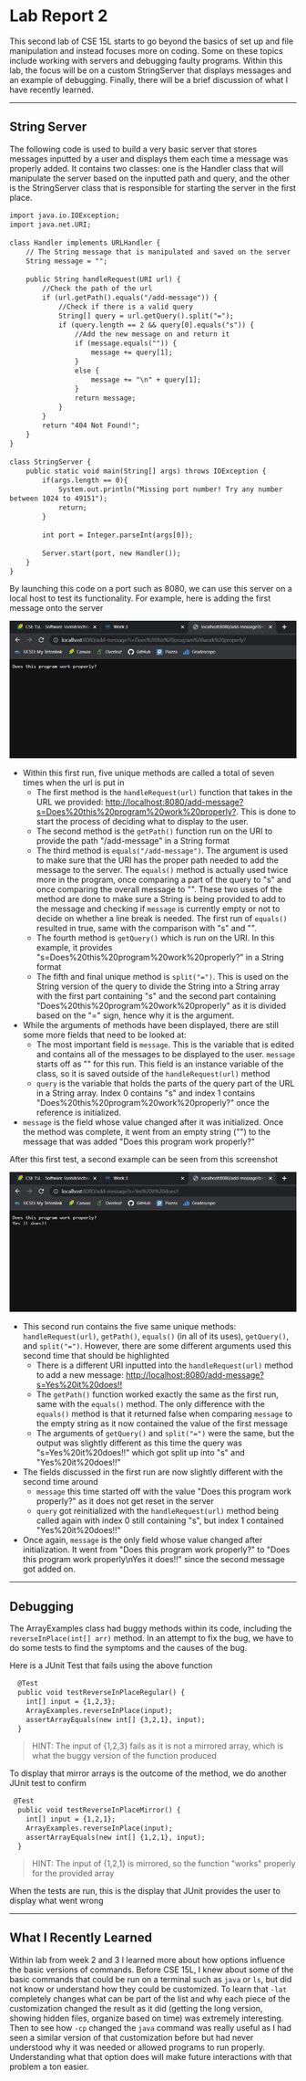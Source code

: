 # Lab Report 2

This second lab of CSE 15L starts to go beyond the basics of set up and file manipulation and instead focuses more on coding. Some on these topics include working with 
servers and debugging faulty programs. Within this lab, the focus will be on a custom StringServer that displays messages and an example of debugging. Finally, there will
be a brief discussion of what I have recently learned.

---

## String Server

The following code is used to build a very basic server that stores messages inputted by a user and displays them each time a message was properly added. It contains
two classes: one is the Handler class that will manipulate the server based on the inputted path and query, and the other is the StringServer class that is responsible
for starting the server in the first place.

```
import java.io.IOException;
import java.net.URI;

class Handler implements URLHandler {
    // The String message that is manipulated and saved on the server
    String message = "";

    public String handleRequest(URI url) {
        //Check the path of the url
        if (url.getPath().equals("/add-message")) {
            //Check if there is a valid query
            String[] query = url.getQuery().split("=");
            if (query.length == 2 && query[0].equals("s")) {
                //Add the new message on and return it
                if (message.equals("")) {
                    message += query[1];
                }
                else {
                    message += "\n" + query[1];
                }
                return message;
            }
        }
        return "404 Not Found!";
    }
}

class StringServer {
    public static void main(String[] args) throws IOException {
        if(args.length == 0){
            System.out.println("Missing port number! Try any number between 1024 to 49151");
            return;
        }

        int port = Integer.parseInt(args[0]);

        Server.start(port, new Handler());
    }
}
```

By launching this code on a port such as 8080, we can use this server on a local host to test its functionality. For example, here is adding the first message onto the
server

![First Addition To StringServer](First%20Test%20of%20StringServer.png)

* Within this first run, five unique methods are called a total of seven times when the url is put in
    * The first method is the `handleRequest(url)` function that takes in the URL we provided: 
    [http://localhost:8080/add-message?s=Does%20this%20program%20work%20properly?](http://localhost:8080/add-message?s=Does%20this%20program%20work%20properly?). This 
    is done to start the process of deciding what to display to the user.
    * The second method is the `getPath()` function run on the URI to provide the path "/add-message" in a String format
    * The third method is `equals("/add-message")`. The argument is used to make sure that the URI has the proper path needed to add the message to the server. The
    `equals()` method is actually used twice more in the program, once comparing a part of the query to "s" and once comparing the overall message to "". These two 
    uses of the method are done to make sure a String is being provided to add to the message and checking if `message` is currently empty or not to decide on whether 
    a line break is needed. The first run of `equals()` resulted in true, same with the comparison with "s" and "".
    * The fourth method is `getQuery()` which is run on the URI. In this example, it provides "s=Does%20this%20program%20work%20properly?" in a String format
    * The fifth and final unique method is `split("=")`. This is used on the String version of the query to divide the String into a String array with the first part 
    containing "s" and the second part containing "Does%20this%20program%20work%20properly" as it is divided based on the "=" sign, hence why it is the argument.
* While the arguments of methods have been displayed, there are still some more fields that need to be looked at:
    * The most important field is `message`. This is the variable that is edited and contains all of the messages to be displayed to the user. `message` starts off as 
    "" for this run. This field is an instance variable of the class, so it is saved outside of the `handleRequest(url)` method
    * `query` is the variable that holds the parts of the query part of the URL in a String array. Index 0 contains "s" and index 1 contains 
    "Does%20this%20program%20work%20properly?" once the reference is initialized.
* `message` is the field whose value changed after it was initialized. Once the method was complete, it went from an empty string ("") to the message that was added 
"Does this program work properly?"

After this first test, a second example can be seen from this screenshot

![Second Addition To StringServer](Second%20Test%20of%20StringServer.png)

* This second run contains the five same unique methods: `handleRequest(url)`, `getPath()`, `equals()` (in all of its uses), `getQuery()`, and `split("=")`. However,
there are some different arguments used this second time that should be highlighted
    * There is a different URI inputted into the `handleRequest(url)` method to add a new message: 
    [http://localhost:8080/add-message?s=Yes%20it%20does!!](http://localhost:8080/add-message?s=Yes%20it%20does!!)
    * The `getPath()` function worked exactly the same as the first run, same with the `equals()` method. The only difference with the `equals()` method is that it 
    returned false when comparing `message` to the empty string as it now contained the value of the first message
    * The arguments of `getQuery()` and `split("=")` were the same, but the output was slightly different as this time the query was "s=Yes%20it%20does!!" which got 
    split up into "s" and "Yes%20it%20does!!"
* The fields discussed in the first run are now slightly different with the second time around
    * `message` this time started off with the value "Does this program work properly?" as it does not get reset in the server
    * `query` got reinitialized with the `handleRequest(url)` method being called again with index 0 still containing "s", but index 1 contained "Yes%20it%20does!!"
* Once again, `message` is the only field whose value changed after initialization. It went from "Does this program work properly?" to "Does this program work 
properly\nYes it does!!" since the second message got added on.

---

## Debugging

The ArrayExamples class had buggy methods within its code, including the `reverseInPlace(int[] arr)` method. In an attempt to fix the bug, we have to do some tests to 
find the symptoms and the causes of the bug.

Here is a JUnit Test that fails using the above function

```
  @Test
  public void testReverseInPlaceRegular() {
    int[] input = {1,2,3};
    ArrayExamples.reverseInPlace(input);
    assertArrayEquals(new int[] {3,2,1}, input);
  }
```
> HINT: The input of {1,2,3} fails as it is not a mirrored array, which is what the buggy version of the function produced

To display that mirror arrays is the outcome of the method, we do another JUnit test to confirm

```
 @Test
  public void testReverseInPlaceMirror() {
    int[] input = {1,2,1};
    ArrayExamples.reverseInPlace(input);
    assertArrayEquals(new int[] {1,2,1}, input);
  }
```
> HINT: The input of {1,2,1} is mirrored, so the function "works" properly for the provided array

When the tests are run, this is the display that JUnit provides the user to display what went wrong



---

## What I Recently Learned

Within lab from week 2 and 3 I learned more about how options influence the basic versions of commands. Before CSE 15L, I knew about some of the basic commands that could be run on a terminal such as `java` or `ls`, but did not know or understand how they could be customized. To learn that `-lat` completely changes what can be part of the list and why each piece of the customization changed the result as it did (getting the long version, showing hidden files, organize based on time) was extremely interesting. Then to see how `-cp` changed the `java` command was really useful as I had seen a similar version of that customization before but had never understood why it was needed or allowed programs to run properly. Understanding what that option does will make future interactions with that problem a ton easier.
